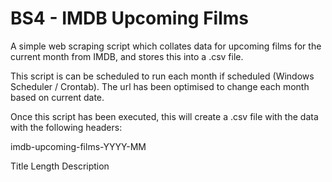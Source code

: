 # BS4 - IMDB Upcoming Films

A simple web scraping script which collates data for upcoming films for the current month from IMDB, and stores this into a .csv file.

This script is can be scheduled to run each month if scheduled (Windows Scheduler / Crontab). The url has been optimised to change each month based on current date.

Once this script has been executed, this will create a .csv file with the data with the following headers:

imdb-upcoming-films-YYYY-MM

Title
Length
Description

